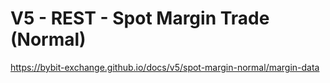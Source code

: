 # V5 - REST - Spot Margin Trade (Normal)

https://bybit-exchange.github.io/docs/v5/spot-margin-normal/margin-data
